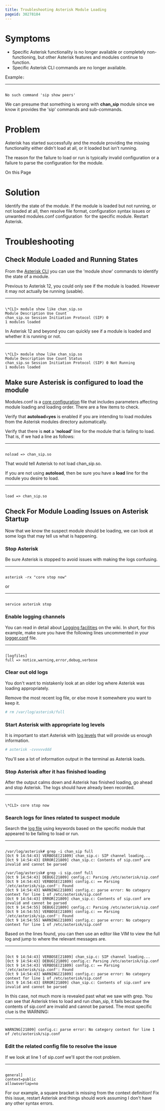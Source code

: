 ```yaml
---
title: Troubleshooting Asterisk Module Loading
pageid: 30278184
---
```


Symptoms
========

* Specific Asterisk functionality is no longer available or completely non-functioning, but other Asterisk features and modules continue to function.
* Specific Asterisk CLI commands are no longer available.

Example`:`




---

  
  


```

No such command 'sip show peers'

```


We can presume that something is wrong with **chan_sip** module since we know it provides the 'sip' commands and sub-commands.

Problem
=======

Asterisk has started successfully and the module providing the missing functionality either didn't load at all, or it loaded but isn't running.

The reason for the failure to load or run is typically invalid configuration or a failure to parse the configuration for the module.

On this Page


Solution
========

Identify the state of the module. If the module is loaded but not running, or not loaded at all, then resolve file format, configuration syntax issues or unwanted modules.conf configuration  for the specific module. Restart Asterisk.

Troubleshooting
===============

Check Module Loaded and Running States
--------------------------------------

From the [Asterisk CLI](/Operation/Asterisk-Command-Line-Interface) you can use the 'module show' commands to identify the state of a module.

Previous to Asterisk 12, you could only see if the module is loaded. However it may not actually be running (usable).




---

  
  


```

\*CLI> module show like chan_sip.so 
Module Description Use Count 
chan_sip.so Session Initiation Protocol (SIP) 0 
1 modules loaded

```


In Asterisk 12 and beyond you can quickly see if a module is loaded and whether it is running or not.




---

  
  


```

\*CLI> module show like chan_sip.so 
Module Description Use Count Status
chan_sip.so Session Initiation Protocol (SIP) 0 Not Running
1 modules loaded

```


Make sure Asterisk is configured to load the module
---------------------------------------------------

Modules.conf is a [core configuration](/Configuration/Core-Configuration) file that includes parameters affecting module loading and loading order. There are a few items to check.

Verify that **autoload=yes** is enabled if you are intending to load modules from the Asterisk modules directory automatically.

Verify that there is **not** a '**noload'** line for the module that is failing to load. That is, if we had a line as follows:




---

  
  


```

noload => chan_sip.so

```


That would tell Asterisk to not load chan_sip.so.

If you are not using **autoload**, then be sure you have a **load** line for the module you desire to load.




---

  
  


```

load => chan_sip.so

```


Check For Module Loading Issues on Asterisk Startup
---------------------------------------------------

Now that we know the suspect module should be loading, we can look at some logs that may tell us what is happening.

### Stop Asterisk

Be sure Asterisk is stopped to avoid issues with making the logs confusing.




---

  
  


```

asterisk -rx "core stop now"

```


or




---

  
  


```

service asterisk stop

```


### Enable logging channels

You can read in detail about [Logging facilities](/Operation/Logging) on the wiki. In short, for this example, make sure you have the following lines uncommented in your [logger.conf](/Configuration/Core-Configuration/Logging-Configuration) file.




---

  
  


```

[logfiles]
full => notice,warning,error,debug,verbose

```


### Clear out old logs

You don't want to mistakenly look at an older log where Asterisk was loading appropriately.

Remove the most recent log file, or else move it somewhere you want to keep it.




```bash title=" " linenums="1"
# rm /var/log/asterisk/full

```


### Start Asterisk with appropriate log levels

It is important to start Asterisk with [log levels](/Operation/Logging/Basic-Logging-Commands) that will provide us enough information.




```bash title=" " linenums="1"
# asterisk -cvvvvvddd

```


You'll see a lot of information output in the terminal as Asterisk loads.

### Stop Asterisk after it has finished loading

After the output calms down and Asterisk has finished loading, go ahead and stop Asterisk. The logs should have already been recorded.




---

  
  


```

\*CLI> core stop now

```


### Search logs for lines related to suspect module

Search the [log file](/Fundamentals/Directory-and-File-Structure) using keywords based on the specific module that appeared to be failing to load or run.




---

  
  


```

/var/log/asterisk# grep -i chan_sip full
[Oct 9 14:54:43] VERBOSE[21809] chan_sip.c: SIP channel loading...
[Oct 9 14:54:43] ERROR[21809] chan_sip.c: Contents of sip.conf are invalid and cannot be parsed

/var/log/asterisk# grep -i sip.conf full
[Oct 9 14:54:43] DEBUG[21809] config.c: Parsing /etc/asterisk/sip.conf
[Oct 9 14:54:43] VERBOSE[21809] config.c: == Parsing '/etc/asterisk/sip.conf': Found
[Oct 9 14:54:43] WARNING[21809] config.c: parse error: No category context for line 1 of /etc/asterisk/sip.conf
[Oct 9 14:54:43] ERROR[21809] chan_sip.c: Contents of sip.conf are invalid and cannot be parsed
[Oct 9 14:54:55] DEBUG[21809] config.c: Parsing /etc/asterisk/sip.conf
[Oct 9 14:54:55] VERBOSE[21809] config.c: == Parsing '/etc/asterisk/sip.conf': Found
[Oct 9 14:54:55] WARNING[21809] config.c: parse error: No category context for line 1 of /etc/asterisk/sip.conf

```


Based on the lines found, you can then use an editor like VIM to view the full log and jump to where the relevant messages are.




---

  
  


```

[Oct 9 14:54:43] VERBOSE[21809] chan_sip.c: SIP channel loading...
[Oct 9 14:54:43] DEBUG[21809] config.c: Parsing /etc/asterisk/sip.conf
[Oct 9 14:54:43] VERBOSE[21809] config.c: == Parsing '/etc/asterisk/sip.conf': Found
[Oct 9 14:54:43] WARNING[21809] config.c: parse error: No category context for line 1 of /etc/asterisk/sip.conf
[Oct 9 14:54:43] ERROR[21809] chan_sip.c: Contents of sip.conf are invalid and cannot be parsed

```


In this case, not much more is revealed past what we saw with grep. You can see that Asterisk tries to load and run chan_sip, it fails because the contents of sip.conf are invalid and cannot be parsed. The most specific clue is the WARNING:




---

  
  


```

WARNING[21809] config.c: parse error: No category context for line 1 of /etc/asterisk/sip.conf

```


### Edit the related config file to resolve the issue

If we look at line 1 of sip.conf we'll spot the root problem.




---

  
  


```

general]
context=public
allowoverlap=no

```


For our example, a square bracket is missing from the context definition! Fix this issue, restart Asterisk and things should work assuming I don't have any other syntax errors.


